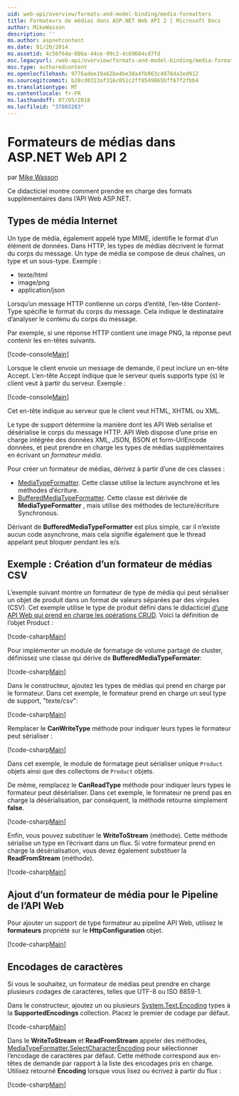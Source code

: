 ```yaml
---
uid: web-api/overview/formats-and-model-binding/media-formatters
title: Formateurs de médias dans ASP.NET Web API 2 | Microsoft Docs
author: MikeWasson
description: ''
ms.author: aspnetcontent
ms.date: 01/20/2014
ms.assetid: 4c56f64a-086a-44ce-99c2-4c69604cd7fd
msc.legacyurl: /web-api/overview/formats-and-model-binding/media-formatters
msc.type: authoredcontent
ms.openlocfilehash: 9776adee19a62be4be38a4fb963c4978da3ed912
ms.sourcegitcommit: b28cd0313af316c051c2ff8549865bff67f2fbb4
ms.translationtype: MT
ms.contentlocale: fr-FR
ms.lasthandoff: 07/05/2018
ms.locfileid: "37803283"
---
```

<a name="media-formatters-in-aspnet-web-api-2"></a>Formateurs de médias dans ASP.NET Web API 2
====================
par [Mike Wasson](https://github.com/MikeWasson)

Ce didacticiel montre comment prendre en charge des formats supplémentaires dans l’API Web ASP.NET.

## <a name="internet-media-types"></a>Types de média Internet

Un type de média, également appelé type MIME, identifie le format d’un élément de données. Dans HTTP, les types de médias décrivent le format du corps du message. Un type de média se compose de deux chaînes, un type et un sous-type. Exemple :

- texte/html
- image/png
- application/json

Lorsqu’un message HTTP contienne un corps d’entité, l’en-tête Content-Type spécifie le format du corps du message. Cela indique le destinataire d’analyser le contenu du corps du message.

Par exemple, si une réponse HTTP contient une image PNG, la réponse peut contenir les en-têtes suivants.

[!code-console[Main](media-formatters/samples/sample1.cmd)]

Lorsque le client envoie un message de demande, il peut inclure un en-tête Accept. L’en-tête Accept indique que le serveur quels supports type (s) le client veut à partir du serveur. Exemple :

[!code-console[Main](media-formatters/samples/sample2.cmd)]

Cet en-tête indique au serveur que le client veut HTML, XHTML ou XML.

Le type de support détermine la manière dont les API Web sérialise et désérialise le corps du message HTTP. API Web dispose d’une prise en charge intégrée des données XML, JSON, BSON et form-UrlEncode données, et peut prendre en charge les types de médias supplémentaires en écrivant un *formateur média*.

Pour créer un formateur de médias, dérivez à partir d’une de ces classes :

- [MediaTypeFormatter](https://msdn.microsoft.com/library/system.net.http.formatting.mediatypeformatter.aspx). Cette classe utilise la lecture asynchrone et les méthodes d’écriture.
- [BufferedMediaTypeFormatter](https://msdn.microsoft.com/library/system.net.http.formatting.bufferedmediatypeformatter.aspx). Cette classe est dérivée de **MediaTypeFormatter** , mais utilise des méthodes de lecture/écriture Synchronous.

Dérivant de **BufferedMediaTypeFormatter** est plus simple, car il n’existe aucun code asynchrone, mais cela signifie également que le thread appelant peut bloquer pendant les e/s.

## <a name="example-creating-a-csv-media-formatter"></a>Exemple : Création d’un formateur de médias CSV

L’exemple suivant montre un formateur de type de média qui peut sérialiser un objet de produit dans un format de valeurs séparées par des virgules (CSV). Cet exemple utilise le type de produit défini dans le didacticiel [d’une API Web qui prend en charge les opérations CRUD](../older-versions/creating-a-web-api-that-supports-crud-operations.md). Voici la définition de l’objet Product :

[!code-csharp[Main](media-formatters/samples/sample3.cs)]

Pour implémenter un module de formatage de volume partagé de cluster, définissez une classe qui dérive de **BufferedMediaTypeFormater**:

[!code-csharp[Main](media-formatters/samples/sample4.cs)]

Dans le constructeur, ajoutez les types de médias qui prend en charge par le formateur. Dans cet exemple, le formateur prend en charge un seul type de support, &quot;texte/csv&quot;:

[!code-csharp[Main](media-formatters/samples/sample5.cs)]

Remplacer le **CanWriteType** méthode pour indiquer leurs types le formateur peut sérialiser :

[!code-csharp[Main](media-formatters/samples/sample6.cs)]

Dans cet exemple, le module de formatage peut sérialiser unique `Product` objets ainsi que des collections de `Product` objets.

De même, remplacez le **CanReadType** méthode pour indiquer leurs types le formateur peut désérialiser. Dans cet exemple, le formateur ne prend pas en charge la désérialisation, par conséquent, la méthode retourne simplement **false**.

[!code-csharp[Main](media-formatters/samples/sample7.cs)]

Enfin, vous pouvez substituer le **WriteToStream** (méthode). Cette méthode sérialise un type en l’écrivant dans un flux. Si votre formateur prend en charge la désérialisation, vous devez également substituer la **ReadFromStream** (méthode).

[!code-csharp[Main](media-formatters/samples/sample8.cs)]

## <a name="adding-a-media-formatter-to-the-web-api-pipeline"></a>Ajout d’un formateur de média pour le Pipeline de l’API Web

Pour ajouter un support de type formateur au pipeline API Web, utilisez le **formateurs** propriété sur le **HttpConfiguration** objet.

[!code-csharp[Main](media-formatters/samples/sample9.cs)]

## <a name="character-encodings"></a>Encodages de caractères

Si vous le souhaitez, un formateur de médias peut prendre en charge plusieurs codages de caractères, telles que UTF-8 ou ISO 8859-1.

Dans le constructeur, ajoutez un ou plusieurs [System.Text.Encoding](https://msdn.microsoft.com/library/system.text.encoding.aspx) types à la **SupportedEncodings** collection. Placez le premier de codage par défaut.

[!code-csharp[Main](media-formatters/samples/sample10.cs?highlight=6-7)]

Dans le **WriteToStream** et **ReadFromStream** appeler des méthodes, [MediaTypeFormatter.SelectCharacterEncoding](https://msdn.microsoft.com/library/hh969054.aspx) pour sélectionner l’encodage de caractères par défaut. Cette méthode correspond aux en-têtes de demande par rapport à la liste des encodages pris en charge. Utilisez retourné **Encoding** lorsque vous lisez ou écrivez à partir du flux :

[!code-csharp[Main](media-formatters/samples/sample11.cs?highlight=3,5)]
